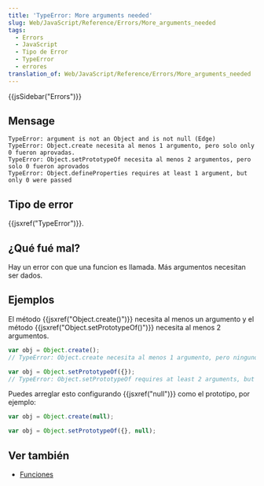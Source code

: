```yaml
---
title: 'TypeError: More arguments needed'
slug: Web/JavaScript/Reference/Errors/More_arguments_needed
tags:
  - Errors
  - JavaScript
  - Tipo de Error
  - TypeError
  - errores
translation_of: Web/JavaScript/Reference/Errors/More_arguments_needed
---
```


{{jsSidebar("Errors")}}

## Mensage

```
TypeError: argument is not an Object and is not null (Edge)
TypeError: Object.create necesita al menos 1 argumento, pero solo only 0 fueron aprovadas.
TypeError: Object.setPrototypeOf necesita al menos 2 argumentos, pero solo 0 fueron aprovados
TypeError: Object.defineProperties requires at least 1 argument, but only 0 were passed
```

## Tipo de error

{{jsxref("TypeError")}}.

## ¿Qué fué mal?

Hay un error con que una funcion es llamada. Más argumentos necesitan ser dados.

## Ejemplos

El método {{jsxref("Object.create()")}} necesita al menos un argumento y el método {{jsxref("Object.setPrototypeOf()")}} necesita al menos 2 argumentos.

```js example-bad
var obj = Object.create();
// TypeError: Object.create necesita al menos 1 argumento, pero ninguno fue aprovad

var obj = Object.setPrototypeOf({});
// TypeError: Object.setPrototypeOf requires at least 2 arguments, but only 1 were passed
```

Puedes arreglar esto configurando {{jsxref("null")}} como el prototipo, por ejemplo:

```js example-good
var obj = Object.create(null);

var obj = Object.setPrototypeOf({}, null);
```

## Ver también

- [Funciones](/es/docs/Web/JavaScript/Guide/Functions)
